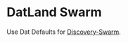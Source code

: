 # DatLand Swarm

Use Dat Defaults for [Discovery-Swarm](https://www.npmjs.com/package/discovery-swarm).